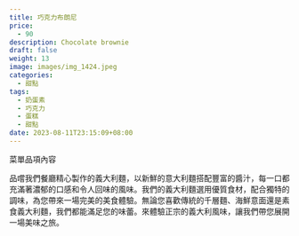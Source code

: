 ```yaml
---
title: 巧克力布朗尼
price:
  - 90
description: Chocolate brownie
draft: false
weight: 13
image: images/img_1424.jpeg
categories:
  - 甜點
tags:
  - 奶蛋素
  - 巧克力
  - 蛋糕
  - 甜點
date: 2023-08-11T23:15:09+08:00
---
```


菜單品項內容 

品嚐我們餐廳精心製作的義大利麵，以新鮮的意大利麵搭配豐富的醬汁，每一口都充滿著濃郁的口感和令人回味的風味。我們的義大利麵選用優質食材，配合獨特的調味，為您帶來一場完美的美食體驗。無論您喜歡傳統的千層麵、海鮮意面還是素食義大利麵，我們都能滿足您的味蕾。來體驗正宗的義大利風味，讓我們帶您展開一場美味之旅。
